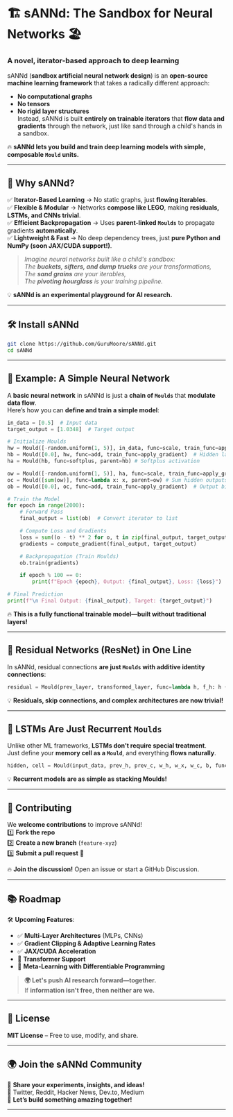 # 🏗️ sANNd: The Sandbox for Neural Networks 🏖️  

### **A novel, iterator-based approach to deep learning**  
sANNd (**sandbox artificial neural network design**) is an **open-source machine learning framework** that takes a radically different approach:  
- **No computational graphs**  
- **No tensors**  
- **No rigid layer structures**  
Instead, sANNd is built **entirely on trainable iterators** that **flow data and gradients** through the network, just like sand through a child's hands in a sandbox.  

🔥 **sANNd lets you build and train deep learning models with simple, composable `Mould` units.**  

---

## **🚀 Why sANNd?**
✅ **Iterator-Based Learning** → No static graphs, just **flowing iterables**.  
✅ **Flexible & Modular** → Networks **compose like LEGO**, making **residuals, LSTMs, and CNNs trivial**.  
✅ **Efficient Backpropagation** → Uses **parent-linked `Moulds`** to propagate gradients **automatically**.  
✅ **Lightweight & Fast** → No deep dependency trees, just **pure Python and NumPy (soon JAX/CUDA support!)**.  

> _Imagine neural networks built like a child's sandbox:  
> The **buckets, sifters, and dump trucks** are your transformations,  
> The **sand grains** are your iterables,  
> The **pivoting hourglass** is your training pipeline._  

💡 **sANNd is an experimental playground for AI research.**  

---

## **🛠️ Install sANNd**
```sh
git clone https://github.com/GuruMoore/sANNd.git
cd sANNd
```

---

## **🎨 Example: A Simple Neural Network**
A **basic neural network** in sANNd is just a **chain of `Moulds`** that **modulate data flow**.  
Here’s how you can **define and train a simple model**:

```python
in_data = [0.5]  # Input data
target_output = [1.0348]  # Target output

# Initialize Moulds
hw = Mould([-random.uniform(1, 5)], in_data, func=scale, train_func=apply_gradient)  # Hidden layer weight
hb = Mould([0.0], hw, func=add, train_func=apply_gradient)  # Hidden layer bias
ha = Mould(hb, func=softplus, parent=hb) # Softplus activation

ow = Mould([-random.uniform(1, 5)], ha, func=scale, train_func=apply_gradient)  # Output weight
oc = Mould([sum(ow)], func=lambda x: x, parent=ow) # Sum hidden outputs
ob = Mould([0.0], oc, func=add, train_func=apply_gradient)  # Output bias

# Train the Model
for epoch in range(2000):
    # Forward Pass
    final_output = list(ob)  # Convert iterator to list

    # Compute Loss and Gradients
    loss = sum((o - t) ** 2 for o, t in zip(final_output, target_output)) / len(final_output)
    gradients = compute_gradient(final_output, target_output)

    # Backpropagation (Train Moulds)
    ob.train(gradients)

    if epoch % 100 == 0:
        print(f"Epoch {epoch}, Output: {final_output}, Loss: {loss}")

# Final Prediction
print(f"\n Final Output: {final_output}, Target: {target_output}")
```
🔥 **This is a fully functional trainable model—built without traditional layers!**  

---

## **📌 Residual Networks (ResNet) in One Line**
In sANNd, residual connections **are just `Moulds` with additive identity connections**:
```python
residual = Mould(prev_layer, transformed_layer, func=lambda h, f_h: h + f_h)
```
💡 **Residuals, skip connections, and complex architectures are now trivial!**

---

## **📌 LSTMs Are Just Recurrent `Moulds`**
Unlike other ML frameworks, **LSTMs don’t require special treatment**.  
Just define your **memory cell as a `Mould`**, and everything **flows naturally**.
```python
hidden, cell = Mould(input_data, prev_h, prev_c, w_h, w_x, w_c, b, func=lstm_cell)
```
💡 **Recurrent models are as simple as stacking Moulds!**

---

## **🤝 Contributing**
We **welcome contributions** to improve sANNd!  
1️⃣ **Fork the repo**  
2️⃣ **Create a new branch** (`feature-xyz`)  
3️⃣ **Submit a pull request** 🚀  

🔥 **Join the discussion!** Open an issue or start a GitHub Discussion.  

---

## **📚 Roadmap**
🛠 **Upcoming Features**:
- ✅ **Multi-Layer Architectures** (MLPs, CNNs)  
- ✅ **Gradient Clipping & Adaptive Learning Rates**  
- ✅ **JAX/CUDA Acceleration**  
- 🚀 **Transformer Support**  
- 🚀 **Meta-Learning with Differentiable Programming**  

> **🌍 Let's push AI research forward—together.**  
> If **information isn't free, then neither are we.**  

---

## **📜 License**
**MIT License** – Free to use, modify, and share.  

---

## **🌍 Join the sANNd Community**
📢 **Share your experiments, insights, and ideas!**  
💬 Twitter, Reddit, Hacker News, Dev.to, Medium  
🚀 **Let’s build something amazing together!**  

---